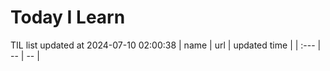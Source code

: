 # Today I Learn 
TIL list updated at 2024-07-10 02:00:38
| name | url | updated time |
| :--- | -- | -- |
